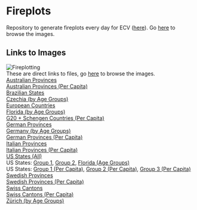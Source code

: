 # Fireplots
Repository to generate fireplots every day for ECV ([here](https://www.endcoronavirus.org/fireplots)). Go [here](/Fireplots/Figures) to browse the images.

## Links to Images
![Fireplotting](https://github.com/TrevorWinstral/Fireplots/workflows/Fireplotting/badge.svg) \
These are direct links to files, go [here](/Fireplots/Figures) to browse the images. \
[Australian Provinces](https://trevorwinstral.github.io/Fireplots/Figures/Fire_Australia.png) \
[Australian Provinces (Per Capita)](https://trevorwinstral.github.io/Fireplots/Figures/Fire_Australia_PC.png) \
[Brazilian States](https://trevorwinstral.github.io/Fireplots/Figures/Fire_Brazil.png) \
[Czechia (by Age Groups)](https://trevorwinstral.github.io/Fireplots/Figures/Fire_Czechia_By_Age.png) \
[European Countries](https://trevorwinstral.github.io/Fireplots/Figures/Fire_Europe.png) \
[Florida (by Age Groups)](https://trevorwinstral.github.io/Fireplots/Figures/Fire_Florida.png) \
[G20 + Schengen Countries (Per Capita)](https://trevorwinstral.github.io/Fireplots/Figures/Fire_Key_Countries_PC.png) \
[German Provinces](https://trevorwinstral.github.io/Fireplots/Figures/Fire_Germany.png) \
[Germany (by Age Groups)](https://trevorwinstral.github.io/Fireplots/Figures/Fire_Germany_By_Age.png) \
[German Provinces (Per Capita)](https://trevorwinstral.github.io/Fireplots/Figures/Fire_Germany_PC.png) \
[Italian Provinces](https://trevorwinstral.github.io/Fireplots/Figures/Fire_Italy.png) \
[Italian Provinces (Per Capita)](https://trevorwinstral.github.io/Fireplots/Figures/Fire_Italy_PC.png) \
[US States (All)](https://trevorwinstral.github.io/Fireplots/Figures/Fire_USA.png) \
US States: [Group 1](https://trevorwinstral.github.io/Fireplots/Figures/Fire_USA_Partition_1.png), [Group 2](https://trevorwinstral.github.io/Fireplots/Figures/Fire_USA_Partition_2.png), [Florida (Age Groups)](https://trevorwinstral.github.io/Fireplots/Figures/Fire_Florida.png) \
US States: [Group 1 (Per Capita)](https://trevorwinstral.github.io/Fireplots/Figures/Fire_USA_Partition_1_PC.png), [Group 2 (Per Capita)](https://trevorwinstral.github.io/Fireplots/Figures/Fire_USA_Partition_2_PC.png), [Group 3 (Per Capita)](https://trevorwinstral.github.io/Fireplots/Figures/Fire_USA_Partition_3_PC.png) \
[Swedish Provinces](https://trevorwinstral.github.io/Fireplots/Figures/Fire_Sweden.png) \
[Swedish Provinces (Per Capita)](https://trevorwinstral.github.io/Fireplots/Figures/Fire_Sweden_PC.png) \
[Swiss Cantons](https://trevorwinstral.github.io/Fireplots/Figures/Fire_Switzerland.png) \
[Swiss Cantons (Per Capita)](https://trevorwinstral.github.io/Fireplots/Figures/Fire_Switzerland_PC.png) \
[Zürich (by Age Groups)](https://trevorwinstral.github.io/Fireplots/Figures/Fire_Zürich.png) 
